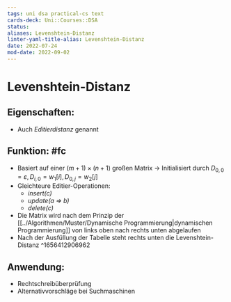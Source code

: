 ```yaml
---
tags: uni dsa practical-cs text
cards-deck: Uni::Courses::DSA
status: 
aliases: Levenshtein-Distanz
linter-yaml-title-alias: Levenshtein-Distanz
date: 2022-07-24
mod-date: 2022-09-02
---
```


# Levenshtein-Distanz

## Eigenschaften:
- Auch *Editierdistanz* genannt

## Funktion: #fc
- Basiert auf einer $(m+1) \times (n+1)$ großen Matrix
	-> Initialisiert durch $D_{0,0} =\varepsilon, D_{i,0}=w_1[i], D_{0,j} = w_2[j]$
- Gleichteure Editier-Operationen:
	- *insert(c)*
	- *update(a $\Rightarrow$ b)*
	- *delete(c)*
- Die Matrix wird nach dem Prinzip der [[../Algorithmen/Muster/Dynamische Programmierung|dynamischen Programmierung]] von links oben nach rechts unten abgelaufen
- Nach der Ausfüllung der Tabelle steht rechts unten die Levenshtein-Distanz
^1656412906962

## Anwendung:
- Rechtschreibüberprüfung
- Alternativvorschläge bei Suchmaschinen
